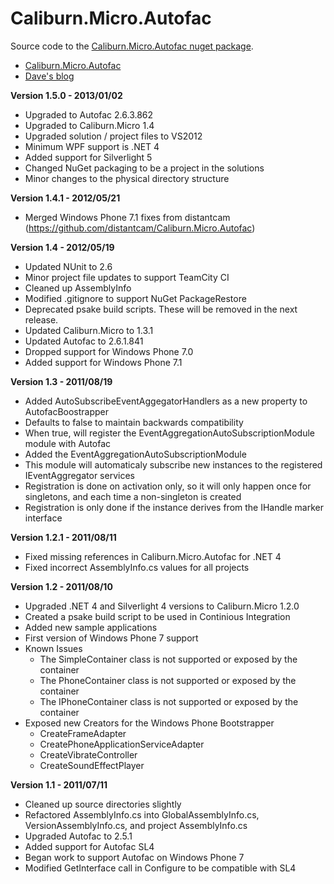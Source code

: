 Caliburn.Micro.Autofac
======================
                       
Source code to the [Caliburn.Micro.Autofac nuget package](http://nuget.org/List/Packages/Caliburn.Micro.Autofac).
- [Caliburn.Micro.Autofac](http://buksbaum.us/things-i-did/caliburn-micro-autofac/)
- [Dave's blog](http://buksbaum.us/)

__Version 1.5.0 - 2013/01/02__
  * Upgraded to Autofac 2.6.3.862
  * Upgraded to Caliburn.Micro 1.4
  * Upgraded solution / project files to VS2012
  * Minimum WPF support is .NET 4
  * Added support for Silverlight 5
  * Changed NuGet packaging to be a project in the solutions
  * Minor changes to the physical directory structure

__Version 1.4.1 - 2012/05/21__
  * Merged Windows Phone 7.1 fixes from distantcam (https://github.com/distantcam/Caliburn.Micro.Autofac)

__Version 1.4 - 2012/05/19__
  * Updated NUnit to 2.6
  * Minor project file updates to support TeamCity CI
  * Cleaned up AssemblyInfo
  * Modified .gitignore to support NuGet PackageRestore
  * Deprecated psake build scripts. These will be removed in the next release.
  * Updated Caliburn.Micro to 1.3.1
  * Updated Autofac to 2.6.1.841
  * Dropped support for Windows Phone 7.0
  * Added support for Windows Phone 7.1

__Version 1.3 - 2011/08/19__
  * Added AutoSubscribeEventAggegatorHandlers as a new property to AutofacBoostrapper
  * Defaults to false to maintain backwards compatibility
  * When true, will register the EventAggregationAutoSubscriptionModule module with Autofac
  * Added the EventAggregationAutoSubscriptionModule
  * This module will automaticaly subscribe new instances to the registered IEventAggregator services
  * Registration is done on activation only, so it will only happen once for singletons, and each time a non-singleton is created
  * Registration is only done if the instance derives from the IHandle marker interface

__Version 1.2.1 - 2011/08/11__
  * Fixed missing references in Caliburn.Micro.Autofac for .NET 4
  * Fixed incorrect AssemblyInfo.cs values for all projects

__Version 1.2 - 2011/08/10__
  * Upgraded .NET 4 and Silverlight 4 versions to Caliburn.Micro 1.2.0
  * Created a psake build script to be used in Continious Integration
  * Added new sample applications
  * First version of Windows Phone 7 support
  * Known Issues
    * The SimpleContainer class is not supported or exposed by the container 
    * The PhoneContainer class is not supported or exposed by the container
    * The IPhoneContainer class is not supported or exposed by the container
  * Exposed new Creators for the Windows Phone Bootstrapper
    * CreateFrameAdapter
    * CreatePhoneApplicationServiceAdapter
    * CreateVibrateController
    * CreateSoundEffectPlayer

__Version 1.1 - 2011/07/11__
  * Cleaned up source directories slightly
  * Refactored AssemblyInfo.cs into GlobalAssemblyInfo.cs, VersionAssemblyInfo.cs, and project AssemblyInfo.cs
  * Upgraded Autofac to 2.5.1
  * Added support for Autofac SL4
  * Began work to support Autofac on Windows Phone 7
  * Modified GetInterface call in Configure to be compatible with SL4